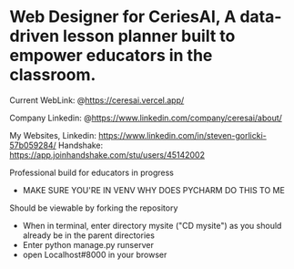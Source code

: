 # Web Designer for CeriesAI, A data-driven lesson planner built to empower educators in the classroom. 

Current WebLink:  @https://ceresai.vercel.app/

Company Linkedin: @https://www.linkedin.com/company/ceresai/about/

My Websites, 
Linkedin: https://www.linkedin.com/in/steven-gorlicki-57b059284/
Handshake: https://app.joinhandshake.com/stu/users/45142002

Professional build for educators in progress

 * MAKE SURE YOU'RE IN VENV WHY DOES PYCHARM DO THIS TO ME                                 

Should be viewable by forking the repository
* When in terminal, enter directory mysite ("CD mysite") as you should already be in the parent directories
* Enter python manage.py runserver
* open Localhost#8000 in your browser
  
